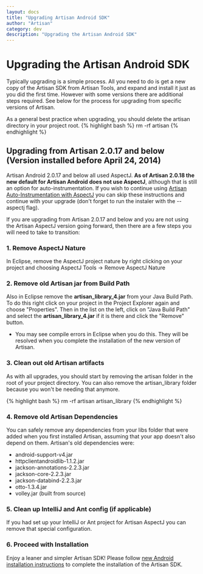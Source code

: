 ```yaml
---
layout: docs
title: "Upgrading Artisan Android SDK"
author: "Artisan"
category: dev
description: "Upgrading the Artisan Android SDK"
---
```


# Upgrading the Artisan Android SDK

Typically upgrading is a simple process. All you need to do is get a new copy of the Artisan SDK from Artisan Tools, and expand and install it just as you did the first time. However with some versions there are additional steps required. See below for the process for upgrading from specific versions of Artisan.

As a general best practice when upgrading, you should delete the artisan directory in your project root.
{% highlight bash %}
rm -rf artisan
{% endhighlight %}

## Upgrading from Artisan 2.0.17 and below (Version installed before April 24, 2014)

<div class="note note-important">
  <p>Artisan Android 2.0.17 and below all used AspectJ. <strong>As of Artisan 2.0.18 the new default for Artisan Android does not use AspectJ</strong>, although that is still an option for auto-instrumentation. If you wish to continue using <a href="/dev/android-aspectj/">Artisan Auto-Instrumentation with AspectJ</a> you can skip these instructions and continue with your upgrade (don't forget to run the instaler with the --aspectj flag).</p>
</div>

If you are upgrading from Artisan 2.0.17 and below and you are not using the Artisan AspectJ version going forward, then there are a few steps you will need to take to transition:

### 1\. Remove AspectJ Nature
In Eclipse, remove the AspectJ project nature by right clicking on your project and choosing AspectJ Tools -> Remove AspectJ Nature

### 2\. Remove old Artisan jar from Build Path

Also in Eclipse remove the **artisan_library_4.jar** from your Java Build Path. To do this right click on your project in the Project Explorer again and choose \"Properties\". Then in the list on the left, click on \"Java Build Path\" and select the **artisan_library_4.jar** if it is there and click the \"Remove\" button.

* You may see compile errors in Eclipse when you do this. They will be resolved when you complete the installation of the new version of Artisan.

### 3\. Clean out old Artisan artifacts

As with all upgrades, you should start by removing the artisan folder in the root of your project directory. You can also remove the artisan_library folder because you won't be needing that anymore.

{% highlight bash %}
rm -rf artisan artisan_library
{% endhighlight %}

### 4\. Remove old Artisan Dependencies

You can safely remove any dependencies from your libs folder that were added when you first installed Artisan, assuming that your app doesn't also depend on them. Artisan's old dependencies were:

<ul>
    <li>android-support-v4.jar</li>
    <li>httpclientandroidlib-1.1.2.jar</li>
    <li>jackson-annotations-2.2.3.jar</li>
    <li>jackson-core-2.2.3.jar</li>
    <li>jackson-databind-2.2.3.jar</li>
    <li>otto-1.3.4.jar</li>
    <li>volley.jar (built from source)</li>
</ul>

### 5\. Clean up IntelliJ and Ant config (if applicable)

If you had set up your IntelliJ or Ant project for Artisan AspectJ you can remove that special configuration.

### 6\. Proceed with Installation

Enjoy a leaner and simpler Artisan SDK! Please follow <a href="/dev/quickstart-for-android/">new Android installation instructions</a> to complete the installation of the Artisan SDK.
